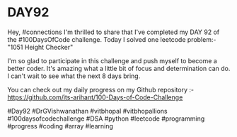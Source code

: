 # DAY92
Hey, #connections I'm thrilled to share that I've completed my DAY 92 of the #100DaysOfCode challenge. Today I solved one leetcode problem:- "1051 Height Checker"

I'm so glad to participate in this challenge and push myself to become a better coder. It's amazing what a little bit of focus and determination can do. I can't wait to see what the next 8 days bring.

You can check out my daily progress on my Github repository :- https://github.com/its-arihant/100-Days-of-Code-Challenge

#Day92 #DrGVishwanathan #vitbhopal #vitbhopallions #100daysofcodechallenge #DSA #python #leetcode #programming #progress #coding #array #learning 